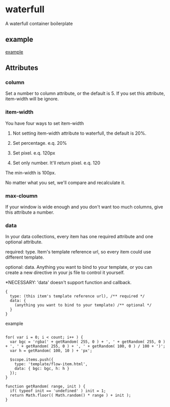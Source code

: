 # waterfull
A waterfull container boilerplate

## example
[example](http://plnkr.co/edit/psGtgDMKztoLJYDktDEQ?p=preview)

## Attributes
### column
Set a number to column attribute, or the default is 5.
If you set this attribute, item-width will be ignore.

### item-width
You have four ways to set item-width

1. Not setting item-width attribute to waterfull, the default is 20%.

2. Set percentage.  e.q. 20%

3. Set pixel.  e.q. 120px

4. Set only number. It'll return pixel.  e.q. 120

The min-width is 100px. 

No matter what you set, we'll compare and recalculate it.

### max-cloumn
If your window is wide enough and you don't want too much columns, give this attribute a number.

### data
In your data collections, every item has one required attribute and one optional attribute.

required: type. Item's template reference url, so every item could use different template.

optional: data. Anything you want to bind to your template, or you can create a new directive in your js file to control it yourself. 

*NECESSARY: 'data' doesn't support function and callback.
```
{
  type: (this item's template reference url), /** required */
  data: {
    (anything you want to bind to your template) /** optional */
  }
}
```

example
```

for( var i = 0; i < count; i++ ) {
  var bgc = 'rgba(' + getRandom( 255, 0 ) + ', ' + getRandom( 255, 0 ) + ', ' + getRandom( 255, 0 ) + ', ' + getRandom( 100, 0 ) / 100 + ')';
  var h = getRandom( 100, 10 ) + 'px';

  $scope.items.push({
    type: 'template/flow-item.html', 
    data: { bgc: bgc, h: h }
  });
}

function getRandom( range, init ) {
  if( typeof init == 'undefined' ) init = 1;
  return Math.floor(( Math.random() * range ) + init );
}
```
